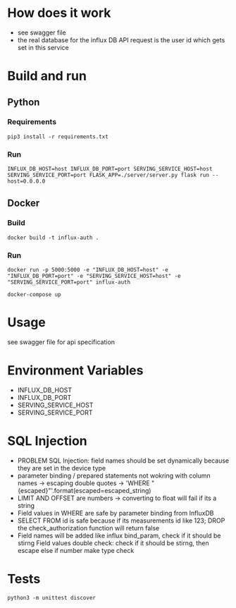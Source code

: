 # How does it work 
- see swagger file
- the real database for the influx DB API request is the user id which gets set in this service

# Build and run
## Python
### Requirements
```shell
pip3 install -r requirements.txt
```
### Run 
```
INFLUX_DB_HOST=host INFLUX_DB_PORT=port SERVING_SERVICE_HOST=host SERVING_SERVICE_PORT=port FLASK_APP=./server/server.py flask run --host=0.0.0.0
```

## Docker
### Build
```
docker build -t influx-auth .
```

### Run
```
docker run -p 5000:5000 -e "INFLUX_DB_HOST=host" -e "INFLUX_DB_PORT=port" -e "SERVING_SERVICE_HOST=host" -e "SERVING_SERVICE_PORT=port" influx-auth
```
```
docker-compose up
```

# Usage
see swagger file for api specification 

# Environment Variables
- INFLUX_DB_HOST
- INFLUX_DB_PORT
- SERVING_SERVICE_HOST
- SERVING_SERVICE_PORT

# SQL Injection
- PROBLEM SQL Injection: field names should be set dynamically because they are set in the device type
- parameter binding / prepared statements not wokring with column names -> escaping double quotes -> 'WHERE "{escaped}"'.format(escaped=escaped_string)
- LIMIT AND OFFSET are numbers -> converting to float will fail if its a string 
- Field values in WHERE are safe by parameter binding from InfluxDB
- SELECT FROM id is safe because if its measurements id like 123; DROP the check_authorization function will return false 
- Field names will be added like influx bind_param, check if it should be stirng
 Field values double check:  check if it should be stirng, then escape else if number make type check

# Tests
```
python3 -m unittest discover
```